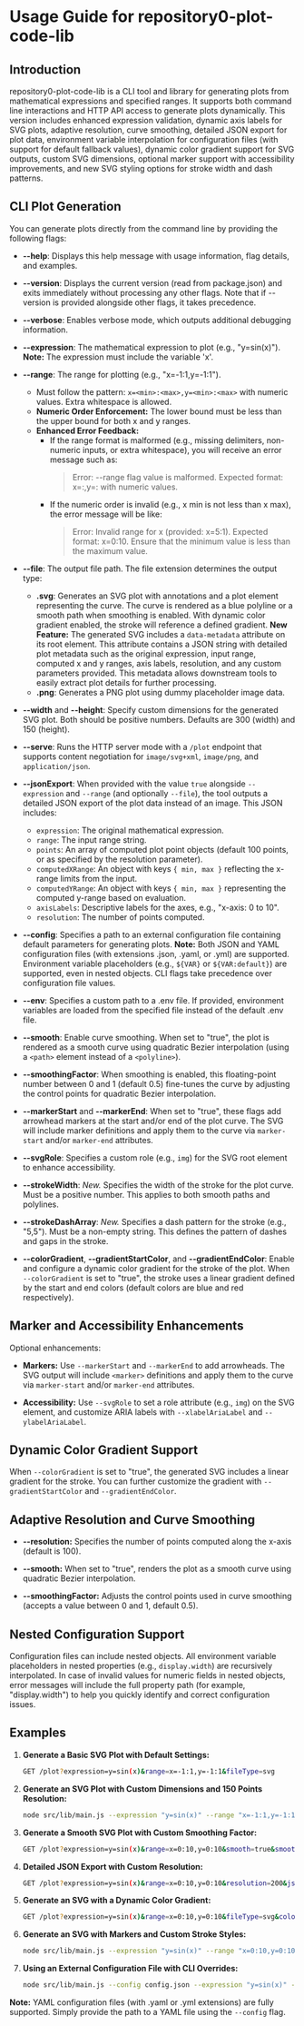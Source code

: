 # Usage Guide for repository0-plot-code-lib

## Introduction

repository0-plot-code-lib is a CLI tool and library for generating plots from mathematical expressions and specified ranges. It supports both command line interactions and HTTP API access to generate plots dynamically. This version includes enhanced expression validation, dynamic axis labels for SVG plots, adaptive resolution, curve smoothing, detailed JSON export for plot data, environment variable interpolation for configuration files (with support for default fallback values), dynamic color gradient support for SVG outputs, custom SVG dimensions, optional marker support with accessibility improvements, and new SVG styling options for stroke width and dash patterns.

## CLI Plot Generation

You can generate plots directly from the command line by providing the following flags:

- **--help**: Displays this help message with usage information, flag details, and examples.
- **--version**: Displays the current version (read from package.json) and exits immediately without processing any other flags. Note that if --version is provided alongside other flags, it takes precedence.
- **--verbose**: Enables verbose mode, which outputs additional debugging information.
- **--expression**: The mathematical expression to plot (e.g., "y=sin(x)"). **Note:** The expression must include the variable 'x'.
- **--range**: The range for plotting (e.g., "x=-1:1,y=-1:1").
  - Must follow the pattern: `x=<min>:<max>,y=<min>:<max>` with numeric values. Extra whitespace is allowed.
  - **Numeric Order Enforcement:** The lower bound must be less than the upper bound for both x and y ranges.
  - **Enhanced Error Feedback:** 
    - If the range format is malformed (e.g., missing delimiters, non-numeric inputs, or extra whitespace), you will receive an error message such as:
      > Error: --range flag value is malformed. Expected format: x=<min>:<max>,y=<min>:<max> with numeric values.
    - If the numeric order is invalid (e.g., x min is not less than x max), the error message will be like:
      > Error: Invalid range for x (provided: x=5:1). Expected format: x=0:10. Ensure that the minimum value is less than the maximum value.

- **--file**: The output file path. The file extension determines the output type:
  - **.svg**: Generates an SVG plot with annotations and a plot element representing the curve. The curve is rendered as a blue polyline or a smooth path when smoothing is enabled. With dynamic color gradient enabled, the stroke will reference a defined gradient. **New Feature:** The generated SVG includes a `data-metadata` attribute on its root element. This attribute contains a JSON string with detailed plot metadata such as the original expression, input range, computed x and y ranges, axis labels, resolution, and any custom parameters provided. This metadata allows downstream tools to easily extract plot details for further processing.
  - **.png**: Generates a PNG plot using dummy placeholder image data.

- **--width** and **--height**: Specify custom dimensions for the generated SVG plot. Both should be positive numbers. Defaults are 300 (width) and 150 (height).

- **--serve**: Runs the HTTP server mode with a `/plot` endpoint that supports content negotiation for `image/svg+xml`, `image/png`, and `application/json`.

- **--jsonExport**: When provided with the value `true` alongside `--expression` and `--range` (and optionally `--file`), the tool outputs a detailed JSON export of the plot data instead of an image. This JSON includes:
  - `expression`: The original mathematical expression.
  - `range`: The input range string.
  - `points`: An array of computed plot point objects (default 100 points, or as specified by the resolution parameter).
  - `computedXRange`: An object with keys `{ min, max }` reflecting the x-range limits from the input.
  - `computedYRange`: An object with keys `{ min, max }` representing the computed y-range based on evaluation.
  - `axisLabels`: Descriptive labels for the axes, e.g., "x-axis: 0 to 10".
  - `resolution`: The number of points computed.

- **--config**: Specifies a path to an external configuration file containing default parameters for generating plots. **Note:** Both JSON and YAML configuration files (with extensions .json, .yaml, or .yml) are supported. Environment variable placeholders (e.g., `${VAR}` or `${VAR:default}`) are supported, even in nested objects. CLI flags take precedence over configuration file values.

- **--env**: Specifies a custom path to a .env file. If provided, environment variables are loaded from the specified file instead of the default .env file.

- **--smooth**: Enable curve smoothing. When set to "true", the plot is rendered as a smooth curve using quadratic Bezier interpolation (using a `<path>` element instead of a `<polyline>`).

- **--smoothingFactor**: When smoothing is enabled, this floating-point number between 0 and 1 (default 0.5) fine-tunes the curve by adjusting the control points for quadratic Bezier interpolation.

- **--markerStart** and **--markerEnd**: When set to "true", these flags add arrowhead markers at the start and/or end of the plot curve. The SVG will include marker definitions and apply them to the curve via `marker-start` and/or `marker-end` attributes.

- **--svgRole**: Specifies a custom role (e.g., `img`) for the SVG root element to enhance accessibility.

- **--strokeWidth**: *New.* Specifies the width of the stroke for the plot curve. Must be a positive number. This applies to both smooth paths and polylines.

- **--strokeDashArray**: *New.* Specifies a dash pattern for the stroke (e.g., "5,5"). Must be a non-empty string. This defines the pattern of dashes and gaps in the stroke.

- **--colorGradient**, **--gradientStartColor**, and **--gradientEndColor**: Enable and configure a dynamic color gradient for the stroke of the plot. When `--colorGradient` is set to "true", the stroke uses a linear gradient defined by the start and end colors (default colors are blue and red respectively).

## Marker and Accessibility Enhancements

Optional enhancements:

- **Markers:** Use `--markerStart` and `--markerEnd` to add arrowheads. The SVG output will include `<marker>` definitions and apply them to the curve via `marker-start` and/or `marker-end` attributes.

- **Accessibility:** Use `--svgRole` to set a role attribute (e.g., `img`) on the SVG element, and customize ARIA labels with `--xlabelAriaLabel` and `--ylabelAriaLabel`.

## Dynamic Color Gradient Support

When `--colorGradient` is set to "true", the generated SVG includes a linear gradient for the stroke. You can further customize the gradient with `--gradientStartColor` and `--gradientEndColor`.

## Adaptive Resolution and Curve Smoothing

- **--resolution:** Specifies the number of points computed along the x-axis (default is 100).

- **--smooth:** When set to "true", renders the plot as a smooth curve using quadratic Bezier interpolation.

- **--smoothingFactor:** Adjusts the control points used in curve smoothing (accepts a value between 0 and 1, default 0.5).

## Nested Configuration Support

Configuration files can include nested objects. All environment variable placeholders in nested properties (e.g., `display.width`) are recursively interpolated. In case of invalid values for numeric fields in nested objects, error messages will include the full property path (for example, "display.width") to help you quickly identify and correct configuration issues.

## Examples

1. **Generate a Basic SVG Plot with Default Settings:**
   ```sh
   GET /plot?expression=y=sin(x)&range=x=-1:1,y=-1:1&fileType=svg
   ```

2. **Generate an SVG Plot with Custom Dimensions and 150 Points Resolution:**
   ```sh
   node src/lib/main.js --expression "y=sin(x)" --range "x=-1:1,y=-1:1" --file output.svg --resolution 150 --width 500 --height 400
   ```

3. **Generate a Smooth SVG Plot with Custom Smoothing Factor:**
   ```sh
   GET /plot?expression=y=sin(x)&range=x=0:10,y=0:10&smooth=true&smoothingFactor=0.7&fileType=svg
   ```

4. **Detailed JSON Export with Custom Resolution:**
   ```sh
   GET /plot?expression=y=sin(x)&range=x=0:10,y=0:10&resolution=200&jsonExport=true
   ```

5. **Generate an SVG with a Dynamic Color Gradient:**
   ```sh
   GET /plot?expression=y=sin(x)&range=x=0:10,y=0:10&fileType=svg&colorGradient=true&gradientStartColor=green&gradientEndColor=yellow
   ```

6. **Generate an SVG with Markers and Custom Stroke Styles:**
   ```sh
   node src/lib/main.js --expression "y=sin(x)" --range "x=0:10,y=0:10" --file output.svg --markerStart true --markerEnd true --svgRole img --strokeWidth 2 --strokeDashArray "5,5"
   ```

7. **Using an External Configuration File with CLI Overrides:**
   ```sh
   node src/lib/main.js --config config.json --expression "y=sin(x)" --file output.svg --width 600 --height 400 --ylabel "CLI_YAxis"
   ```

**Note:** YAML configuration files (with .yaml or .yml extensions) are fully supported. Simply provide the path to a YAML file using the `--config` flag.
